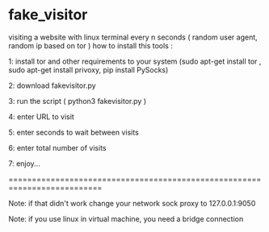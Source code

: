 # fake_visitor
visiting a website with linux terminal every n seconds ( random user agent, random ip based on tor )
how to install this tools :

1: install tor and other requirements to your system (sudo apt-get install tor , sudo apt-get install privoxy, pip install PySocks)

2: download fakevisitor.py

3: run the script ( python3 fakevisitor.py ) 

4: enter URL to visit

5: enter seconds to wait between visits

6: enter total number of visits

7: enjoy...

==========================================================================

Note: if that didn't work change your network sock proxy to 127.0.0.1:9050

Note: if you use linux in virtual machine, you need a bridge connection
